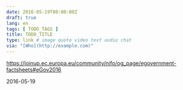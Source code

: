 ```yaml
---
date: 2016-05-19T00:00:00Z
draft: true
lang: en
tags: [ TODO_TAGS ]
title: TODO_TITLE
type: link # image quote video text audio chat
via: "[Who](http://example.com)"
---
```


<https://joinup.ec.europa.eu/community/nifo/og_page/egovernment-factsheets#eGov2016>

2016-05-19

